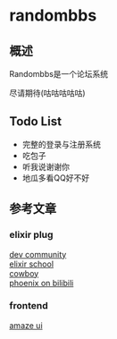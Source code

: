 # randombbs

## 概述

Randombbs是一个论坛系统

尽请期待(咕咕咕咕咕)

## Todo List

* 完整的登录与注册系统
* 吃包子
* 听我说谢谢你
* 地瓜多看QQ好不好

## 参考文章
### elixir plug
[dev community](https://dev.to/mpevec9/understanding-elixir-plug-o77)  
[elixir school](https://elixirschool.com/zh-hans/lessons/misc/plug)  
[cowboy](https://ninenines.eu/)  
[phoenix on bilibili](https://www.bilibili.com/video/BV1C54y1W78w)  
### frontend
[amaze ui](http://amazeui.shopxo.net/)
